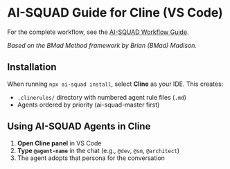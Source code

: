 # AI-SQUAD Guide for Cline (VS Code)

For the complete workflow, see the [AI-SQUAD Workflow Guide](../bmad-workflow-guide.md).

_Based on the BMad Method framework by Brian (BMad) Madison._

## Installation

When running `npx ai-squad install`, select **Cline** as your IDE. This creates:

- `.clinerules/` directory with numbered agent rule files (`.md`)
- Agents ordered by priority (ai-squad-master first)

## Using AI-SQUAD Agents in Cline

1. **Open Cline panel** in VS Code
2. **Type `@agent-name`** in the chat (e.g., `@dev`, `@sm`, `@architect`)
3. The agent adopts that persona for the conversation
